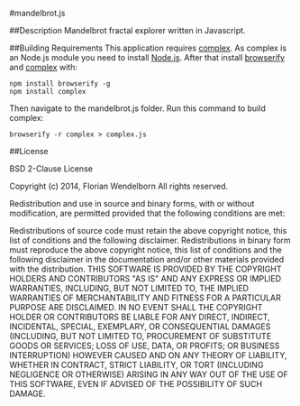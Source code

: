 #mandelbrot.js

##Description
Mandelbrot fractal explorer written in Javascript.

##Building Requirements
This application requires [complex](https://github.com/arian/Complex). As complex is an Node.js module you need to install [Node.js](http://nodejs.org). After that install [browserify](https://github.com/substack/node-browserify) and [complex](https://github.com/arian/Complex) with:

    npm install browserify -g
    npm install complex

Then navigate to the mandelbrot.js folder. Run this command to build complex:

    browserify -r complex > complex.js

##License

BSD 2-Clause License

Copyright (c) 2014, Florian Wendelborn
All rights reserved.

Redistribution and use in source and binary forms, with or without modification, are permitted provided that the following conditions are met:

Redistributions of source code must retain the above copyright notice, this list of conditions and the following disclaimer.
Redistributions in binary form must reproduce the above copyright notice, this list of conditions and the following disclaimer in the documentation and/or other materials provided with the distribution.
THIS SOFTWARE IS PROVIDED BY THE COPYRIGHT HOLDERS AND CONTRIBUTORS "AS IS" AND ANY EXPRESS OR IMPLIED WARRANTIES, INCLUDING, BUT NOT LIMITED TO, THE IMPLIED WARRANTIES OF MERCHANTABILITY AND FITNESS FOR A PARTICULAR PURPOSE ARE DISCLAIMED. IN NO EVENT SHALL THE COPYRIGHT HOLDER OR CONTRIBUTORS BE LIABLE FOR ANY DIRECT, INDIRECT, INCIDENTAL, SPECIAL, EXEMPLARY, OR CONSEQUENTIAL DAMAGES (INCLUDING, BUT NOT LIMITED TO, PROCUREMENT OF SUBSTITUTE GOODS OR SERVICES; LOSS OF USE, DATA, OR PROFITS; OR BUSINESS INTERRUPTION) HOWEVER CAUSED AND ON ANY THEORY OF LIABILITY, WHETHER IN CONTRACT, STRICT LIABILITY, OR TORT (INCLUDING NEGLIGENCE OR OTHERWISE) ARISING IN ANY WAY OUT OF THE USE OF THIS SOFTWARE, EVEN IF ADVISED OF THE POSSIBILITY OF SUCH DAMAGE.
